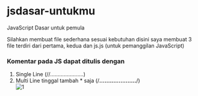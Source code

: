 # jsdasar-untukmu
JavaScript Dasar untuk pemula

Silahkan membuat file sederhana sesuai kebutuhan disini saya membuat 3 file terdiri dari
pertama, kedua dan js.js (untuk pemanggilan JavaScript)

### Komentar pada JS dapat ditulis dengan
1. Single Line (//......................)
2. Multi Line tinggal tambah * saja (/**.....................**/)<br>
![1](https://user-images.githubusercontent.com/15622730/220310045-a5edb9e6-633d-43be-8980-07241f8231f1.png)

